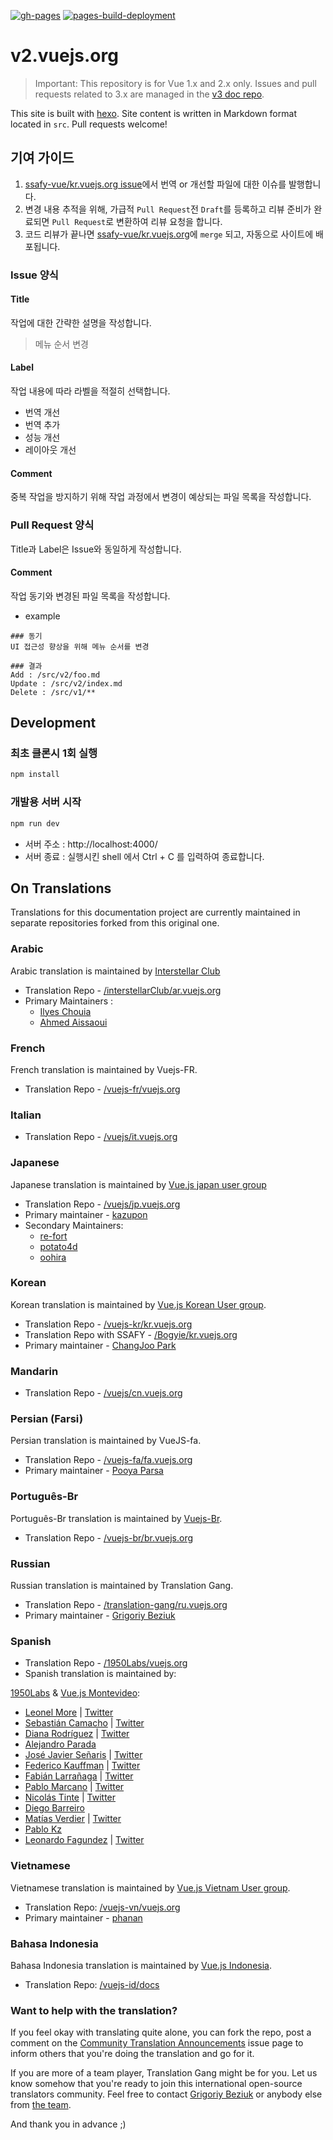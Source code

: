 [![gh-pages](https://github.com/ssafy-vue/kr.vuejs.org/actions/workflows/gh-pages.yml/badge.svg?branch=master)](https://github.com/ssafy-vue/kr.vuejs.org/actions/workflows/gh-pages.yml)
[![pages-build-deployment](https://github.com/ssafy-vue/kr.vuejs.org/actions/workflows/pages/pages-build-deployment/badge.svg?branch=gh-pages)](https://github.com/ssafy-vue/kr.vuejs.org/actions/workflows/pages/pages-build-deployment)

# v2.vuejs.org
> Important: This repository is for Vue 1.x and 2.x only. Issues and pull requests related to 3.x are managed in the [v3 doc repo](https://github.com/vuejs/docs-next).

This site is built with [hexo](http://hexo.io/). Site content is written in Markdown format located in `src`. Pull requests welcome!

## 기여 가이드
1. [ssafy-vue/kr.vuejs.org issue](https://github.com/ssafy-vue/kr.vuejs.org/issues)에서 번역 or 개선할 파일에 대한 이슈를 발행합니다.
2. 변경 내용 추적을 위해, 가급적 `Pull Request`전 `Draft`를 등록하고 리뷰 준비가 완료되면 `Pull Request`로 변환하여 리뷰 요청을 합니다.
3. 코드 리뷰가 끝나면 [ssafy-vue/kr.vuejs.org](https://github.com/ssafy-vue/kr.vuejs.org)에 `merge` 되고, 자동으로 사이트에 배포됩니다.

### Issue 양식
#### Title
작업에 대한 간략한 설명을 작성합니다.

> 메뉴 순서 변경

#### Label

작업 내용에 따라 라벨을 적절히 선택합니다.

- 번역 개선
- 번역 추가
- 성능 개선
- 레이아웃 개선

#### Comment
중복 작업을 방지하기 위해 작업 과정에서 변경이 예상되는 파일 목록을 작성합니다.

### Pull Request 양식

Title과 Label은 Issue와 동일하게 작성합니다.

#### Comment
작업 동기와 변경된 파일 목록을 작성합니다.

- example
``` text
### 동기
UI 접근성 향상을 위해 메뉴 순서를 변경

### 결과
Add : /src/v2/foo.md
Update : /src/v2/index.md
Delete : /src/v1/**
```

## Development
### 최초 클론시 1회 실행
``` bash
npm install
```

### 개발용 서버 시작

``` bash
npm run dev
```
* 서버 주소 : http://localhost:4000/ 
* 서버 종료 : 실행시킨 shell 에서 Ctrl + C 를 입력하여 종료합니다.

## On Translations

Translations for this documentation project are currently maintained in separate repositories forked from this original one.

### Arabic

Arabic translation is maintained by [Interstellar Club](https://github.com/InterstellarClub)

* Translation Repo - [/interstellarClub/ar.vuejs.org](https://github.com/interstellarClub/ar.vuejs.org)
* Primary Maintainers :
    * [Ilyes Chouia](https://github.com/celyes)
    * [Ahmed Aissaoui](https://github.com/Aissaoui-Ahmed)

### French

French translation is maintained by Vuejs-FR.
* Translation Repo - [/vuejs-fr/vuejs.org](https://github.com/vuejs-fr/vuejs.org)

### Italian

* Translation Repo - [/vuejs/it.vuejs.org](https://github.com/vuejs/it.vuejs.org)

### Japanese

Japanese translation is maintained by [Vue.js japan user group](https://github.com/vuejs-jp)

* Translation Repo - [/vuejs/jp.vuejs.org](https://github.com/vuejs/jp.vuejs.org)
* Primary maintainer - [kazupon](https://github.com/kazupon)
* Secondary Maintainers:
    * [re-fort](https://github.com/re-fort)
    * [potato4d](https://github.com/potato4d)
    * [oohira](https://github.com/oohira)

### Korean

Korean translation is maintained by [Vue.js Korean User group](https://github.com/vuejs-kr).

* Translation Repo - [/vuejs-kr/kr.vuejs.org](https://github.com/vuejs-kr/kr.vuejs.org)
* Translation Repo with SSAFY - [/Bogyie/kr.vuejs.org](https://github.com/Bogyie/kr.vuejs.org)
* Primary maintainer - [ChangJoo Park](https://github.com/ChangJoo-Park)

### Mandarin

* Translation Repo - [/vuejs/cn.vuejs.org](https://github.com/vuejs/cn.vuejs.org)

### Persian (Farsi)

Persian translation is maintained by VueJS-fa.

* Translation Repo - [/vuejs-fa/fa.vuejs.org](https://github.com/vuejs-fa/fa.vuejs.org)
* Primary maintainer - [Pooya Parsa](https://github.com/pi0)

### Português-Br

Português-Br translation is maintained by [Vuejs-Br](https://github.com/vuejs-br).

* Translation Repo - [/vuejs-br/br.vuejs.org](https://github.com/vuejs-br/br.vuejs.org)

### Russian

Russian translation is maintained by Translation Gang.

* Translation Repo - [/translation-gang/ru.vuejs.org](https://github.com/translation-gang/ru.vuejs.org)
* Primary maintainer - [Grigoriy Beziuk](https://gbezyuk.github.io)

### Spanish

* Translation Repo - [/1950Labs/vuejs.org](https://github.com/1950Labs/vuejs.org)
* Spanish translation is maintained by:

[1950Labs](https://1950labs.com) & [Vue.js Montevideo](https://www.meetup.com/Montevideo-Vue-JS-Meetup/):

- [Leonel More](https://github.com/leonelmore) | [Twitter](https://twitter.com/leonelmore)
- [Sebastián Camacho](https://github.com/sxcamacho) | [Twitter](https://twitter.com/sxcamacho)
- [Diana Rodríguez](https://github.com/alphacentauri82) | [Twitter](https://twitter.com/cotufa82)
- [Alejandro Parada](https://github.com/alejandro8605)
- [José Javier Señaris](https://github.com/pepesenaris) | [Twitter](https://twitter.com/pepesenaris)
- [Federico Kauffman](https://github.com/fedekau) | [Twitter](https://twitter.com/fedekauffman)
- [Fabián Larrañaga](https://github.com/FLarra) | [Twitter](https://twitter.com/FLarraa)
- [Pablo Marcano](https://github.com/Pablosky12) | [Twitter](https://twitter.com/stiv_ml)
- [Nicolás Tinte](https://github.com/Tintef) | [Twitter](https://twitter.com/NicoTinte)
- [Diego Barreiro](https://github.com/faliure)
- [Matías Verdier](https://github.com/MatiasVerdier) | [Twitter](https://twitter.com/matiasvj)
- [Pablo Kz](https://github.com/pabloKz)
- [Leonardo Fagundez](https://github.com/lfgdzdev) | [Twitter](https://twitter.com/Lfgdz)


### Vietnamese

Vietnamese translation is maintained by [Vue.js Vietnam User group](https://github.com/vuejs-vn/).

* Translation Repo: [/vuejs-vn/vuejs.org](https://github.com/vuejs-vn/vuejs.org)
* Primary maintainer - [phanan](https://github.com/phanan)

### Bahasa Indonesia

Bahasa Indonesia translation is maintained by [Vue.js Indonesia](https://github.com/vuejs-id/).

* Translation Repo: [/vuejs-id/docs](https://github.com/vuejs-id/docs)

### Want to help with the translation?

If you feel okay with translating quite alone, you can fork the repo, post a comment on the [Community Translation Announcements](https://github.com/vuejs/v2.vuejs.org/issues/2015) issue page to inform others that you're doing the translation and go for it.

If you are more of a team player, Translation Gang might be for you. Let us know somehow that you're ready to join this international open-source translators community. Feel free to contact [Grigoriy Beziuk](https://gbezyuk.github.io) or anybody else from [the team](https://github.com/orgs/translation-gang/people).

And thank you in advance ;)
